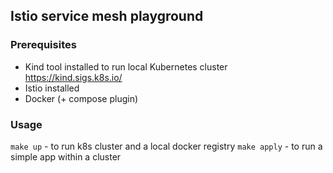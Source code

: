 ## Istio service mesh playground

### Prerequisites

- Kind tool installed to run local Kubernetes cluster https://kind.sigs.k8s.io/
- Istio installed
- Docker (+ compose plugin)

### Usage

`make up` - to run k8s cluster and a local docker registry
`make apply` - to run a simple app within a cluster
